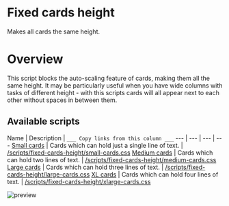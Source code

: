 # Fixed cards height
Makes all cards the same height.

# Overview
This script blocks the auto-scaling feature of cards, making them all the same height.
It may be particularly useful when you have wide columns with tasks of different height - with this scripts cards will all appear next to each other without spaces in between them.

## Available scripts

Name | Description | `___ Copy links from this column ___`
--- | --- | --- | ---
[Small cards](small-cards.css) | Cards which can hold just a single line of text. | [/scripts/fixed-cards-height/small-cards.css](https://kanbantool.com/scripts/fixed-cards-height/small-cards.css)
[Medium cards](medium-cards.css) | Cards which can hold two lines of text. | [/scripts/fixed-cards-height/medium-cards.css](https://kanbantool.com/scripts/fixed-cards-height/medium-cards.css)
[Large cards](large-cards.css) | Cards which can hold three lines of text. | [/scripts/fixed-cards-height/large-cards.css](https://kanbantool.com/scripts/fixed-cards-height/large-cards.css)
[XL cards](xlarge-cards.css) | Cards which can hold four lines of text. | [/scripts/fixed-cards-height/xlarge-cards.css](https://kanbantool.com/scripts/fixed-cards-height/xlarge-cards.css)

![preview](preview.png)
